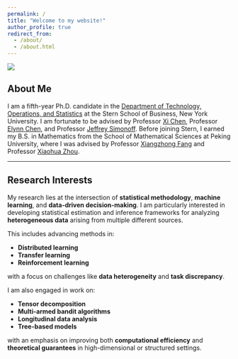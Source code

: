 ```yaml
---
permalink: /
title: "Welcome to my website!"
author_profile: true
redirect_from: 
  - /about/
  - /about.html
---
```


<img src='/images/500x300.png'>

<!--- ![wenbo](https://github.com/WenboJing1998/WenboJing1998.github.io/blob/master/images/IMG_0994.png)-->

## About Me


I am a fifth-year Ph.D. candidate in the [Department of Technology, Operations, and Statistics](https://www.stern.nyu.edu/experience-stern/about/departments-centers-initiatives/academic-departments/tops) at the Stern School of Business, New York University. I am fortunate to be advised by Professor [Xi Chen](https://pages.stern.nyu.edu/~xchen3/), Professor [Elynn Chen](https://elynncc.github.io/), and Professor [Jeffrey Simonoff](https://pages.stern.nyu.edu/~jsimonof/). Before joining Stern, I earned my B.S. in Mathematics from the School of Mathematical Sciences at Peking University, where I was advised by Professor [Xiangzhong Fang](https://www.stat-center.pku.edu.cn/en/People/corecher/fxz_20180710175435673424/1279074.htm) and Professor [Xiaohua Zhou](https://faculty.washington.edu/azhou/).


---

## Research Interests

My research lies at the intersection of **statistical methodology**, **machine learning**, and **data-driven decision-making**. I am particularly interested in developing statistical estimation and inference frameworks for analyzing **heterogeneous data** arising from multiple different sources.

This includes advancing methods in:
- **Distributed learning**
- **Transfer learning**
- **Reinforcement learning**

with a focus on challenges like **data heterogeneity** and **task discrepancy**.

I am also engaged in work on:
- **Tensor decomposition**
- **Multi-armed bandit algorithms**
- **Longitudinal data analysis**
- **Tree-based models**

with an emphasis on improving both **computational efficiency** and **theoretical guarantees** in high-dimensional or structured settings.


<!--- (## Publications and Preprints)

[//]: # [1] Elynn Chen, Xi Chen, **Wenbo Jing**, Xiao Liu (*alphabetical*).  
[**Stochastic Linear Bandits with Latent Heterogeneity**](https://arxiv.org/abs/2502.00423).   
*arXiv preprint*, 2025.

[2] Elynn Chen, Xi Chen, **Wenbo Jing** (*alphabetical*).  
[**Data-Driven Knowledge Transfer in Batch Q\* Learning**](https://arxiv.org/abs/2404.15209).   
*arXiv preprint*, 2025.
* Under major revision at Journal of the American Statistical Association (Theory and Methods)
* Winner of the 2025 NESS Student Paper Award

[3] Elynn Chen, Xi Chen, **Wenbo Jing**, Yichen Zhang (*alphabetical*).  
[**Distributed Tensor Principal Component Analysis with Data Heterogeneity**](https://arxiv.org/abs/2405.11681).  
*Journal of the American Statistical Association (Theory and Methods, to appear)*, 2025.  
* Winner of the 2025 IMS Hannan Graduate Student Travel Award  
* Winner of the 2024 NESS Student Poster Award

[4] Xi Chen, **Wenbo Jing**, Weidong Liu, Yichen Zhang (*alphabetical*).  
[**Distributed Estimation and Inference for Semi-parametric Binary Response Models**](https://arxiv.org/abs/2210.08393).  
*The Annals of Statistics*, 52(3), 922–947, 2024.

[5] **Wenbo Jing**, Jeffrey Simonoff.  
[**A regression tree method for longitudinal and clustered data with multivariate responses**](https://www.tandfonline.com/doi/full/10.1080/00949655.2023.2273966).  
*Journal of Statistical Computation and Simulation*, 94(4), 820–842, 2024.) -->

<!--- ## Teaching

**Spring 2025**  
Teaching Fellow for COR-GB 1305 EXE 86 *Statistics & Data Analysis*

**Summer 2024**  
Primary Lecturer for STAT-UB 1 *Statistics for Business Control*  
Evaluation: **4.73 / 5.00**

**Spring 2024**  
Teaching Fellow for STAT-GB 3385 *Foundations of Machine Learning*  
Teaching Fellow for STAT-GB 2302 *Forecasting Time Series Data*

**Spring 2023**  
Teaching Fellow for XBA1-GB 8120 *Modern Artificial Intelligence*

**Fall 2022**  
Lecturer for STAT-UB.103 *Statistics for Business Control & Regression and Forecasting Models*  
Teaching Fellow for STAT-GB 3385 *Foundations of Machine Learning*

**Summer 2022**  
Teaching Fellow for SHBI-GB.7300.B91 *Statistics & Data Analysis*

**Spring 2022**  
Lecturer for STAT-UB 103 *Statistics for Business Control & Regression and Forecasting Models*  
Teaching Fellow for XBA1-GB 8120 *Modern Artificial Intelligence*

--- -->

<!--- ## Talks

**12/2024**  
IMS International Conference on Statistics and Data Science, Nice

**10/2024**  
INFORMS Annual Meeting, Seattle

**08/2024**  
Joint Statistical Meetings, Portland

**07/2024**  
Chinese Scholars Association for Management Science and Engineering, Xiamen

**05/2024**  
New England Statistics Symposium, University of Connecticut, Storrs  
*Winner of the NESS Student Poster Award*

**10/2023**  
Stern School of Business, New York University, New York

**08/2023**  
Joint Statistical Meetings, Toronto

**04/2022**  
Stern School of Business, New York University, New York  -->









